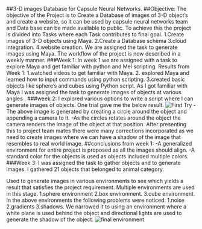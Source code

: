 ##3-D images Database for Capsule Neural Networks.
##Objective:
The objective of the Project is to Create a Database of images of 3-D object’s and create a website, so it can be used by capsule neural networks team and Data base can be made available to public.
To achieve this the project is divided into Tasks where each Task contributes to final goal.
1.Create images of 3-D objects using Maya.
2.Create a Database schema
3.cloud integration.
4.website creation.
We are assigned the task to generate images using Maya. The workflow of the project is now described in a weekly manner.
###Week 1: 
In week 1 we are assigned with a task to explore Maya and get familiar with python and Mel scripting.
 Results from Week 1:
1.watched videos to get familiar with Maya.
2. explored Maya and learned how to input commands using python scripting.
3.created basic objects like sphere’s and cubes using Python script.
As I got familiar with Maya I was assigned the task to generate images of objects at various angles .
###week 2:
I explored various options to write a script where I can generate images of objects.
One trial gave me the below result.
![First Try](https://github.com/nikunjlad/3D-Object-Classification-Using-Capsule-Networks/blob/kaushik/Maya3D-Images-Dataset/kaushik/trex.png)
-The above image is generated by creating a circle around the object and appending a camera to it.
-As the circles rotates around the object the camera renders the image of the object at that position.
After presenting this to project team mates there were many corrections incorporated as we need to create images where we can have a shadow of the image that resembles to real world image.
##conclusions from week 1:
-A generalized environment for entire project is proposed as all the images should align.
-A standard color for the objects is used as objects included multiple colors.
###Week 3:
I was assigned the task to gather objects and to generate images.
I gathered 21 objects that belonged to animal category.

Used to generate images in various environments to see which yields a result that satisfies the project requirement.
Multiple environments are used in this stage.
1.sphere environment 
2.box environment.
3.cube environment.
In the above environments the following problems were noticed:
1.noise
2.gradients 
3.shadows.
We narrowed it to using an environment where a white plane is used behind the object and directional lights are used to generate the shadow of the object.
![final environment](https://github.com/nikunjlad/3D-Object-Classification-Using-Capsule-Networks/blob/kaushik/Maya3D-Images-Dataset/kaushik/environment.PNG)





